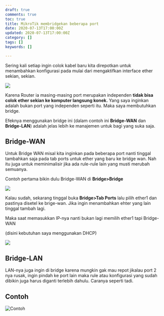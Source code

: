 ```yaml
---
draft: true
comments: true
toc: true
title: MikroTik membridgekan beberapa port
date: 2020-07-13T17:00:00Z
updated: 2020-07-13T17:00:00Z
category: []
tags: []
keywords: []

---
```

Sering kali setiap ingin colok kabel baru kita direpotkan untuk menambahkan konfigurasi pada mulai dari mengaktifkan interface ether sekian, sekian.

![](/images/2020-07-14_1.jpg)

Karena Router ia masing-masing port merupakan independen **tidak bisa colok ether sekian ke komputer langsung konek.** Yang saya inginkan adalah bukan port yang independen seperti itu. Maka saya membutuhkan bridge.

Efeknya menggunakan bridge ini (dalam contoh ini **Bridge-WAN** dan **Bridge-LAN**) adalah jelas lebih ke manajemen untuk bagi yang suka saja.

## Bridge-WAN

Untuk Bridge WAN misal kita inginkan pada beberapa port nanti tinggal tambahkan saja pada tab ports untuk ether yang baru ke bridge wan. Nah itu juga untuk meminimalisir  jika ada rule-rule lain yang musti merubah semuanya.

Contoh pertama bikin dulu Bridge-WAN di **Bridge>Bridge**

![](/images/screenshot_2020-07-14_2.png)

Kalau sudah, sekarang tinggal buka **Bridge>Tab Ports** lalu pilih ether1 dan pastinya disetel ke brige-wan. Jika ingin menambahkan ehter yang lain tinggal tambah lagi.

Maka saat memasukkan IP-nya nanti bukan lagi memilih ether1 tapi Bridge-WAN

(disini kebutuhan saya menggunakan DHCP)

![](/images/screenshot_2020-07-14_3.png)

## Bridge-LAN

LAN-nya juga ingin di bridge karena mungkin gak mau repot jikalau port 2 nya rusak, ingin pindah ke port lain maka rule atau konfigurasi yang sudah dibikin juga harus diganti terlebih dahulu. Caranya seperti tadi.

## Contoh

![](/images/screenshot_2020-07-14_5.png "Contoh")